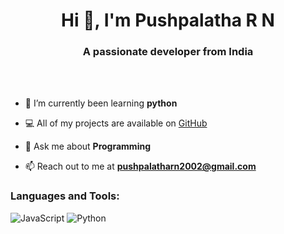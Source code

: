 <h1 align="center">Hi 👋, I'm Pushpalatha R N</h1>
<h3 align="center">A passionate developer from India </h3>

<br>
<br>

- 🌱 I’m currently been learning **python**

- 💻 All of my projects are available on [GitHub](https://github.com/pushpa1215)

- 💬 Ask me about **Programming**

- 📫 Reach out to me at **pushpalatharn2002@gmail.com**

<h3 align="left">Languages and Tools:</h3>

 ![JavaScript](https://img.shields.io/badge/javascript-%23323330.svg?style=flat&logo=javascript&logoColor=%23F7DF1E) ![Python](https://img.shields.io/badge/python-3670A0?style=flat&logo=python&logoColor=ffdd54)
